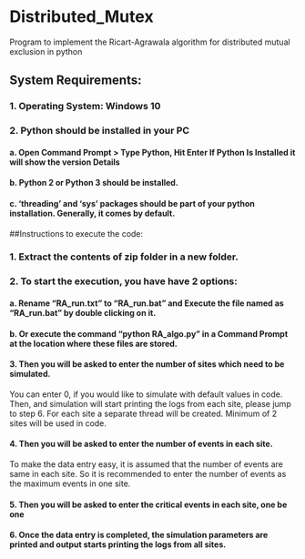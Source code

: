 # Distributed_Mutex
Program to implement the Ricart-Agrawala algorithm for distributed mutual exclusion in python

## System Requirements:
### 1. Operating System: Windows 10
### 2. Python should be installed in your PC
  #### a. Open Command Prompt > Type Python, Hit Enter If Python Is Installed it will show the version Details
  #### b. Python 2 or Python 3 should be installed.
  #### c. ‘threading’ and ‘sys’ packages should be part of your python installation. Generally, it comes by default.
  
  
##Instructions to execute the code:
### 1. Extract the contents of zip folder in a new folder.
### 2. To start the execution, you have have 2 options:
#### a. Rename “RA_run.txt” to “RA_run.bat” and Execute the file named as “RA_run.bat” by double clicking on it.
#### b. Or execute the command “python RA_algo.py” in a Command Prompt at the location where these files are stored.
#### 3. Then you will be asked to enter the number of sites which need to be simulated.

<p>You can enter 0, if you would like to simulate with default values in code. Then, and simulation will start printing
the logs from each site, please jump to step 6.
For each site a separate thread will be created. Minimum of 2 sites will be used in code. </p>

#### 4. Then you will be asked to enter the number of events in each site.
To make the data entry easy, it is assumed that the number of events are same in each site. So it is recommended
to enter the number of events as the maximum events in one site.
#### 5. Then you will be asked to enter the critical events in each site, one be one
#### 6. Once the data entry is completed, the simulation parameters are printed and output starts printing the logs from all sites.
